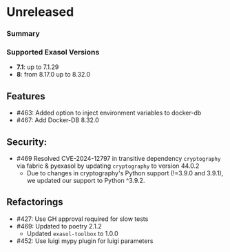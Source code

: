 # Unreleased

### Summary 

### Supported Exasol Versions

* **7.1**: up to 7.1.29
* **8**: from 8.17.0 up to 8.32.0

## Features

 - #463: Added option to inject environment variables to docker-db 
 - #467: Add Docker-DB 8.32.0

## Security:

- #469 Resolved CVE-2024-12797 in transitive dependency `cryptography` via fabric & pyexasol by updating `cryptography` to version 44.0.2
  - Due to changes in cryptography's Python support (!=3.9.0 and 3.9.1), we updated our support to Python ^3.9.2. 

## Refactorings

 - #427: Use GH approval required for slow tests
 - #469: Updated to poetry 2.1.2
   - Updated `exasol-toolbox` to 1.0.0
 - #452: Use luigi mypy plugin for luigi parameters